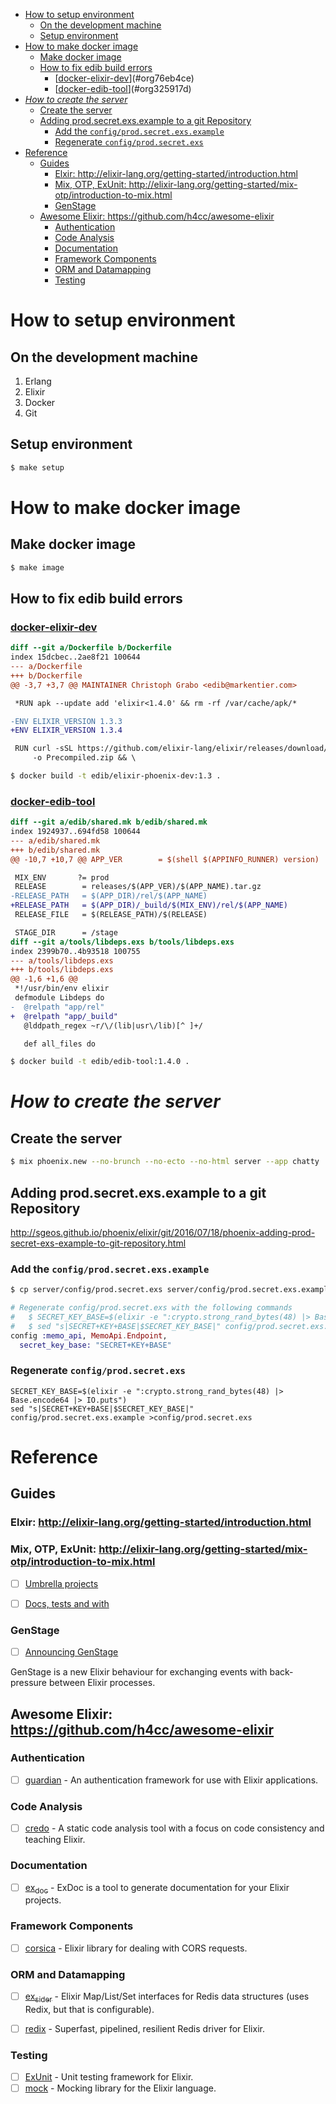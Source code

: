 - [How to setup environment](#org7e75d98)
  - [On the development machine](#orgcbc32e1)
  - [Setup environment](#org91bb972)
- [How to make docker image](#org51689e7)
  - [Make docker image](#org4eccac4)
  - [How to fix edib build errors](#orgf213fea)
    - [[docker-elixir-dev](https://github.com/edib-tool/docker-elixir-dev)](#org76eb4ce)
    - [[docker-edib-tool](https://github.com/edib-tool/docker-edib-tool)](#org325917d)
- [*How to create the server*](#orgbd4eae7)
  - [Create the server](#org3ea173e)
  - [Adding prod.secret.exs.example to a git Repository](#orgbc716d8)
    - [Add the `config/prod.secret.exs.example`](#org914f52c)
    - [Regenerate `config/prod.secret.exs`](#org40fca80)
- [Reference](#orgbd6a5cf)
  - [Guides](#orgb3fd98c)
    - [Elxir: <http://elixir-lang.org/getting-started/introduction.html>](#orgb11e9b2)
    - [Mix, OTP, ExUnit: <http://elixir-lang.org/getting-started/mix-otp/introduction-to-mix.html>](#org993185a)
    - [GenStage](#org668bc80)
  - [Awesome Elixir: <https://github.com/h4cc/awesome-elixir>](#orgdcf8b7e)
    - [Authentication](#org71aeab4)
    - [Code Analysis](#orgceeeac6)
    - [Documentation](#orge20ae0d)
    - [Framework Components](#org1bc294e)
    - [ORM and Datamapping](#org494c517)
    - [Testing](#orgda9c98b)



<a id="org7e75d98"></a>

# How to setup environment


<a id="orgcbc32e1"></a>

## On the development machine

1.  Erlang
2.  Elixir
3.  Docker
4.  Git


<a id="org91bb972"></a>

## Setup environment

```bash
$ make setup
```


<a id="org51689e7"></a>

# How to make docker image


<a id="org4eccac4"></a>

## Make docker image

```bash
$ make image
```


<a id="orgf213fea"></a>

## How to fix edib build errors


<a id="org76eb4ce"></a>

### [docker-elixir-dev](https://github.com/edib-tool/docker-elixir-dev)

```diff
diff --git a/Dockerfile b/Dockerfile
index 15dcbec..2ae8f21 100644
--- a/Dockerfile
+++ b/Dockerfile
@@ -3,7 +3,7 @@ MAINTAINER Christoph Grabo <edib@markentier.com>

 *RUN apk --update add 'elixir<1.4.0' && rm -rf /var/cache/apk/*

-ENV ELIXIR_VERSION 1.3.3
+ENV ELIXIR_VERSION 1.3.4

 RUN curl -sSL https://github.com/elixir-lang/elixir/releases/download/v${ELIXIR_VERSION}/Precompiled.zip \
     -o Precompiled.zip && \
```

```bash
$ docker build -t edib/elixir-phoenix-dev:1.3 .
```


<a id="org325917d"></a>

### [docker-edib-tool](https://github.com/edib-tool/docker-edib-tool)

```diff
diff --git a/edib/shared.mk b/edib/shared.mk
index 1924937..694fd58 100644
--- a/edib/shared.mk
+++ b/edib/shared.mk
@@ -10,7 +10,7 @@ APP_VER        = $(shell $(APPINFO_RUNNER) version)

 MIX_ENV       ?= prod
 RELEASE        = releases/$(APP_VER)/$(APP_NAME).tar.gz
-RELEASE_PATH   = $(APP_DIR)/rel/$(APP_NAME)
+RELEASE_PATH   = $(APP_DIR)/_build/$(MIX_ENV)/rel/$(APP_NAME)
 RELEASE_FILE   = $(RELEASE_PATH)/$(RELEASE)

 STAGE_DIR      = /stage
diff --git a/tools/libdeps.exs b/tools/libdeps.exs
index 2399b70..4b93518 100755
--- a/tools/libdeps.exs
+++ b/tools/libdeps.exs
@@ -1,6 +1,6 @@
 *!/usr/bin/env elixir
 defmodule Libdeps do
-  @relpath "app/rel"
+  @relpath "app/_build"
   @lddpath_regex ~r/\/(lib|usr\/lib)[^ ]+/

   def all_files do
```

```bash
$ docker build -t edib/edib-tool:1.4.0 .
```


<a id="orgbd4eae7"></a>

# *How to create the server*


<a id="org3ea173e"></a>

## Create the server

```bash
$ mix phoenix.new --no-brunch --no-ecto --no-html server --app chatty
```


<a id="orgbc716d8"></a>

## Adding prod.secret.exs.example to a git Repository

<http://sgeos.github.io/phoenix/elixir/git/2016/07/18/phoenix-adding-prod-secret-exs-example-to-git-repository.html>


<a id="org914f52c"></a>

### Add the `config/prod.secret.exs.example`

```bash
$ cp server/config/prod.secret.exs server/config/prod.secret.exs.example
```

```elixir
# Regenerate config/prod.secret.exs with the following commands
#   $ SECRET_KEY_BASE=$(elixir -e ":crypto.strong_rand_bytes(48) |> Base.encode64 |> IO.puts")
#   $ sed "s|SECRET+KEY+BASE|$SECRET_KEY_BASE|" config/prod.secret.exs.example >config/prod.secret.exs
config :memo_api, MemoApi.Endpoint,
  secret_key_base: "SECRET+KEY+BASE"
```


<a id="org40fca80"></a>

### Regenerate `config/prod.secret.exs`

```shell
SECRET_KEY_BASE=$(elixir -e ":crypto.strong_rand_bytes(48) |> Base.encode64 |> IO.puts")
sed "s|SECRET+KEY+BASE|$SECRET_KEY_BASE|" config/prod.secret.exs.example >config/prod.secret.exs
```


<a id="orgbd6a5cf"></a>

# Reference


<a id="orgb3fd98c"></a>

## Guides


<a id="orgb11e9b2"></a>

### Elxir: <http://elixir-lang.org/getting-started/introduction.html>


<a id="org993185a"></a>

### Mix, OTP, ExUnit: <http://elixir-lang.org/getting-started/mix-otp/introduction-to-mix.html>

-   [ ] [Umbrella projects](http://elixir-lang.org/getting-started/mix-otp/dependencies-and-umbrella-apps.html#umbrella-projects)
-   [ ] [Docs, tests and with](http://elixir-lang.org/getting-started/mix-otp/docs-tests-and-with.html)


<a id="org668bc80"></a>

### GenStage

-   [ ] [Announcing GenStage](http://elixir-lang.org/blog/2016/07/14/announcing-genstage/)

GenStage is a new Elixir behaviour for exchanging events with back-pressure between Elixir processes.


<a id="orgdcf8b7e"></a>

## Awesome Elixir: <https://github.com/h4cc/awesome-elixir>


<a id="org71aeab4"></a>

### Authentication

-   [ ] [guardian](https://github.com/ueberauth/guardian) - An authentication framework for use with Elixir applications.


<a id="orgceeeac6"></a>

### Code Analysis

-   [ ] [credo](https://github.com/rrrene/credo) - A static code analysis tool with a focus on code consistency and teaching Elixir.


<a id="orge20ae0d"></a>

### Documentation

-   [ ] [ex<sub>doc</sub>](https://github.com/elixir-lang/ex_doc) - ExDoc is a tool to generate documentation for your Elixir projects.


<a id="org1bc294e"></a>

### Framework Components

-   [ ] [corsica](https://github.com/whatyouhide/corsica) - Elixir library for dealing with CORS requests.


<a id="org494c517"></a>

### ORM and Datamapping

-   [ ] [ex<sub>sider</sub>](https://github.com/ephe-meral/ex_sider) - Elixir Map/List/Set interfaces for Redis data structures (uses Redix, but that is configurable).
-   [ ] [redix](https://github.com/whatyouhide/redix) - Superfast, pipelined, resilient Redis driver for Elixir.


<a id="orgda9c98b"></a>

### Testing

-   [ ] [ExUnit](https://hexdocs.pm/ex_unit/ExUnit.html) - Unit testing framework for Elixir.
-   [ ] [mock](https://github.com/jjh42/mock) - Mocking library for the Elixir language.
